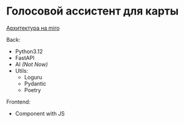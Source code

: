 # Голосовой ассистент для карты

[Архитектура на miro](https://miro.com/app/board/uXjVLBayaGQ=/?share_link_id=80645484036)

Back:
- Python3.12
- FastAPI
- AI *(Not Now)*
- Utils:
    - Loguru
    - Pydantic
    - Poetry

Frontend:
- Component with JS
